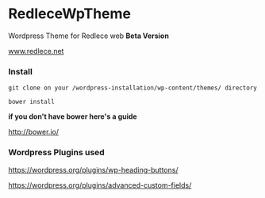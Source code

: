 # RedleceWpTheme
Wordpress Theme for Redlece web **Beta Version**

www.redlece.net

### Install

```
git clone on your /wordpress-installation/wp-content/themes/ directory
```

```
bower install
```
**if you don't have bower here's a guide**

http://bower.io/

### Wordpress Plugins used

https://wordpress.org/plugins/wp-heading-buttons/

https://wordpress.org/plugins/advanced-custom-fields/
